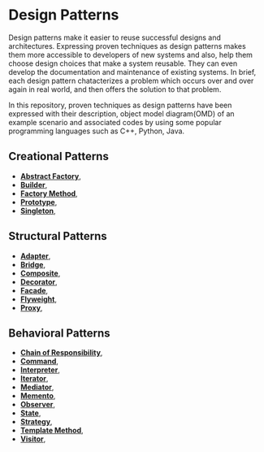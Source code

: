 # Design Patterns

Design patterns make it easier to reuse successful designs and architectures. Expressing proven techniques as design patterns makes them more accessible to developers of new systems and also, help them choose design choices that make a system reusable. They can even develop the documentation and maintenance of existing systems. In brief, each design pattern chatacterizes a problem which occurs over and over again in real world, and then offers the solution to that problem.

In this repository, proven techniques as design patterns have been expressed with their description, object model diagram(OMD) of an example scenario and associated codes by using some popular programming languages such as C++, Python, Java. 

## Creational Patterns
- [**Abstract Factory**](https://github.com/yilmazbayindir/Design_Patterns/tree/main/Creational_Patterns/Abstract_Factory),
- [**Builder**](https://github.com/yilmazbayindir/Design_Patterns/tree/main/Creational_Patterns/Builder),
- [**Factory Method**](https://github.com/yilmazbayindir/Design_Patterns/tree/main/Creational_Patterns/Factory_Method),
- [**Prototype**](https://github.com/yilmazbayindir/Design_Patterns/tree/main/Creational_Patterns/Prototype),
- [**Singleton**](https://github.com/yilmazbayindir/Design_Patterns/tree/main/Creational_Patterns/Singleton),
## Structural Patterns
- [**Adapter**](https://github.com/yilmazbayindir/Design_Patterns/tree/main/Structural_Patterns/Adapter), 
- [**Bridge**](https://github.com/yilmazbayindir/Design_Patterns/tree/main/Structural_Patterns/Bridge), 
- [**Composite**](https://github.com/yilmazbayindir/Design_Patterns/tree/main/Structural_Patterns/Composite),
- [**Decorator**](https://github.com/yilmazbayindir/Design_Patterns/tree/main/Structural_Patterns/Decorator),
- [**Facade**](https://github.com/yilmazbayindir/Design_Patterns/tree/main/Structural_Patterns/Facade),
- [**Flyweight**](https://github.com/yilmazbayindir/Design_Patterns/tree/main/Structural_Patterns/Flyweight),
- [**Proxy**](https://github.com/yilmazbayindir/Design_Patterns/tree/main/Structural_Patterns/Proxy),
## Behavioral Patterns
- [**Chain of Responsibility**](https://github.com/yilmazbayindir/Design_Patterns/tree/main/Behavioral_Patterns/Chain_of_Responsibility),
- [**Command**](https://github.com/yilmazbayindir/Design_Patterns/tree/main/Behavioral_Patterns/Command),
- [**Interpreter**](https://github.com/yilmazbayindir/Design_Patterns/tree/main/Behavioral_Patterns/Interpreter),
- [**Iterator**](https://github.com/yilmazbayindir/Design_Patterns/tree/main/Behavioral_Patterns/Iterator),
- [**Mediator**](https://github.com/yilmazbayindir/Design_Patterns/tree/main/Behavioral_Patterns/Mediator),
- [**Memento**](https://github.com/yilmazbayindir/Design_Patterns/tree/main/Behavioral_Patterns/Memento),
- [**Observer**](https://github.com/yilmazbayindir/Design_Patterns/tree/main/Behavioral_Patterns/Observer),
- [**State**](https://github.com/yilmazbayindir/Design_Patterns/tree/main/Behavioral_Patterns/State),
- [**Strategy**](https://github.com/yilmazbayindir/Design_Patterns/tree/main/Behavioral_Patterns/Strategy),
- [**Template Method**](https://github.com/yilmazbayindir/Design_Patterns/tree/main/Behavioral_Patterns/Template_Method),
- [**Visitor**](https://github.com/yilmazbayindir/Design_Patterns/tree/main/Behavioral_Patterns/Visitor),

